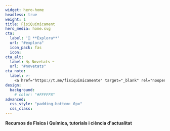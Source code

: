 ```yaml
---
widget: hero-home
headless: true
weight: 1
title: FisiQuímicament
hero_media: home.svg
cta:
  label: '🧭 **Explora**'
  url: "#explora"
  icon_pack: fas
  icon:
cta_alt:
  label: 🗞️ Novetats ➡️
  url: "#novetats"
cta_note:
  label: >-
    <a href="https://t.me/fisiquimicamente" target="_blank" rel="noopener"><img draggable="false" class="icon" alt="telegram" src="/icon/telegram.svg"> **Subscriu-te** al **canal** de **Telegram**</a> o al <a href="https://fisiquimicament.com/index.xml" target="_blank" rel="noopener">**canal <img draggable="false" class="icon" alt="RSS" src="/icon/RSS.svg"> RSS**</a> si no et vols perdre cap actualització.<br><a href="https://discord.gg/kJqPqTJ" target="_blank" rel="noopener"><img draggable="false" class="icon" alt="discord" src="/icon/discord.svg"> **Uneix-te** a el **servidor d'Discord**</a> per participar activament a la web, comentant, donant la teva opinió, realitzant peticions, suggeriments...
design:
  background:
    # color: "#FFFFF8"
advanced:
  css_style: "padding-bottom: 0px"
  css_class: 
---
```


**Recursos de Física i Química, tutorials i ciència d'actualitat**